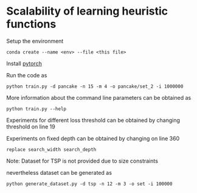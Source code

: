 # Scalability of learning heuristic functions

Setup the environment
```
conda create --name <env> --file <this file>
```
Install [pytorch](https://pytorch.org/get-started/locally/)


Run the code as
```
python train.py -d pancake -n 15 -m 4 -o pancake/set_2 -i 1000000
```

More information about the command line parameters can be obtained as
```
python train.py --help
```
Experiments for different loss threshold can be obtained by changing threshold on line 19

Experiments on fixed depth can be obtained by changing on line 360
```
replace search_width search_depth 
```

Note: Dataset for TSP is not provided due to size constraints

nevertheless dataset can be generated as
```
python generate_dataset.py -d tsp -n 12 -m 3 -o set -i 100000 
```
